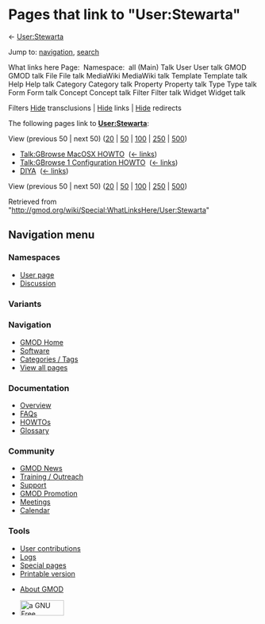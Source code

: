 <div id="mw-page-base" class="noprint">

</div>

<div id="mw-head-base" class="noprint">

</div>

<div id="content" class="mw-body" role="main">

<span id="top"></span>

<div id="mw-js-message" style="display:none;">

</div>



# <span dir="auto">Pages that link to "User:Stewarta"</span>

<div id="bodyContent">

<div id="contentSub">

← [User:Stewarta](/wiki/User:Stewarta "User:Stewarta")

</div>

<div id="jump-to-nav" class="mw-jump">

Jump to: [navigation](#mw-navigation), [search](#p-search)

</div>

<div id="mw-content-text">

What links here Page:  Namespace:  all (Main) Talk User User talk GMOD
GMOD talk File File talk MediaWiki MediaWiki talk Template Template talk
Help Help talk Category Category talk Property Property talk Type Type
talk Form Form talk Concept Concept talk Filter Filter talk Widget
Widget talk

Filters
[Hide](/mediawiki/index.php?title=Special:WhatLinksHere/User:Stewarta&hidetrans=1 "Special:WhatLinksHere/User:Stewarta")
transclusions \|
[Hide](/mediawiki/index.php?title=Special:WhatLinksHere/User:Stewarta&hidelinks=1 "Special:WhatLinksHere/User:Stewarta")
links \|
[Hide](/mediawiki/index.php?title=Special:WhatLinksHere/User:Stewarta&hideredirs=1 "Special:WhatLinksHere/User:Stewarta")
redirects

The following pages link to
**[User:Stewarta](/wiki/User:Stewarta "User:Stewarta")**:

View (previous 50 \| next 50)
([20](/mediawiki/index.php?title=Special:WhatLinksHere/User:Stewarta&limit=20 "Special:WhatLinksHere/User:Stewarta")
\|
[50](/mediawiki/index.php?title=Special:WhatLinksHere/User:Stewarta&limit=50 "Special:WhatLinksHere/User:Stewarta")
\|
[100](/mediawiki/index.php?title=Special:WhatLinksHere/User:Stewarta&limit=100 "Special:WhatLinksHere/User:Stewarta")
\|
[250](/mediawiki/index.php?title=Special:WhatLinksHere/User:Stewarta&limit=250 "Special:WhatLinksHere/User:Stewarta")
\|
[500](/mediawiki/index.php?title=Special:WhatLinksHere/User:Stewarta&limit=500 "Special:WhatLinksHere/User:Stewarta"))

- [Talk:GBrowse MacOSX
  HOWTO](/wiki/Talk:GBrowse_MacOSX_HOWTO "Talk:GBrowse MacOSX HOWTO") ‎
  <span class="mw-whatlinkshere-tools">([←
  links](/mediawiki/index.php?title=Special:WhatLinksHere&target=Talk%3AGBrowse+MacOSX+HOWTO "Special:WhatLinksHere"))</span>
- [Talk:GBrowse 1 Configuration
  HOWTO](/wiki/Talk:GBrowse_1_Configuration_HOWTO "Talk:GBrowse 1 Configuration HOWTO")
  ‎ <span class="mw-whatlinkshere-tools">([←
  links](/mediawiki/index.php?title=Special:WhatLinksHere&target=Talk%3AGBrowse+1+Configuration+HOWTO "Special:WhatLinksHere"))</span>
- [DIYA](/wiki/DIYA "DIYA") ‎ <span class="mw-whatlinkshere-tools">([←
  links](/mediawiki/index.php?title=Special:WhatLinksHere&target=DIYA "Special:WhatLinksHere"))</span>

View (previous 50 \| next 50)
([20](/mediawiki/index.php?title=Special:WhatLinksHere/User:Stewarta&limit=20 "Special:WhatLinksHere/User:Stewarta")
\|
[50](/mediawiki/index.php?title=Special:WhatLinksHere/User:Stewarta&limit=50 "Special:WhatLinksHere/User:Stewarta")
\|
[100](/mediawiki/index.php?title=Special:WhatLinksHere/User:Stewarta&limit=100 "Special:WhatLinksHere/User:Stewarta")
\|
[250](/mediawiki/index.php?title=Special:WhatLinksHere/User:Stewarta&limit=250 "Special:WhatLinksHere/User:Stewarta")
\|
[500](/mediawiki/index.php?title=Special:WhatLinksHere/User:Stewarta&limit=500 "Special:WhatLinksHere/User:Stewarta"))

</div>

<div class="printfooter">

Retrieved from
"<http://gmod.org/wiki/Special:WhatLinksHere/User:Stewarta>"

</div>

<div id="catlinks" class="catlinks catlinks-allhidden">

</div>

<div class="visualClear">

</div>

</div>

</div>

<div id="mw-navigation">

## Navigation menu

<div id="mw-head">



<div id="left-navigation">

<div id="p-namespaces" class="vectorTabs" role="navigation"
aria-labelledby="p-namespaces-label">

### Namespaces

- <span id="ca-nstab-user"><a href="/wiki/User:Stewarta" accesskey="c"
  title="View the user page [c]">User page</a></span>
- <span id="ca-talk"><a
  href="/mediawiki/index.php?title=User_talk:Stewarta&amp;action=edit&amp;redlink=1"
  accesskey="t"
  title="Discussion about the content page [t]">Discussion</a></span>

</div>

<div id="p-variants" class="vectorMenu emptyPortlet" role="navigation"
aria-labelledby="p-variants-label">

### 

### Variants[](#)

<div class="menu">

</div>

</div>

</div>

<div id="right-navigation">





</div>



</div>

</div>

</div>

<div id="mw-panel">

<div id="p-logo" role="banner">

<a href="/wiki/Main_Page"
style="background-image: url(http://gmod.org/images/GMOD-cogs.png);"
title="Visit the main page"></a>

</div>

<div id="p-Navigation" class="portal" role="navigation"
aria-labelledby="p-Navigation-label">

### Navigation

<div class="body">

- <span id="n-GMOD-Home">[GMOD Home](/wiki/Main_Page)</span>
- <span id="n-Software">[Software](/wiki/GMOD_Components)</span>
- <span id="n-Categories-.2F-Tags">[Categories /
  Tags](/wiki/Categories)</span>
- <span id="n-View-all-pages">[View all
  pages](/wiki/Special:AllPages)</span>

</div>

</div>

<div id="p-Documentation" class="portal" role="navigation"
aria-labelledby="p-Documentation-label">

### Documentation

<div class="body">

- <span id="n-Overview">[Overview](/wiki/Overview)</span>
- <span id="n-FAQs">[FAQs](/wiki/Category:FAQ)</span>
- <span id="n-HOWTOs">[HOWTOs](/wiki/Category:HOWTO)</span>
- <span id="n-Glossary">[Glossary](/wiki/Glossary)</span>

</div>

</div>

<div id="p-Community" class="portal" role="navigation"
aria-labelledby="p-Community-label">

### Community

<div class="body">

- <span id="n-GMOD-News">[GMOD News](/wiki/GMOD_News)</span>
- <span id="n-Training-.2F-Outreach">[Training /
  Outreach](/wiki/Training_and_Outreach)</span>
- <span id="n-Support">[Support](/wiki/Support)</span>
- <span id="n-GMOD-Promotion">[GMOD
  Promotion](/wiki/GMOD_Promotion)</span>
- <span id="n-Meetings">[Meetings](/wiki/Meetings)</span>
- <span id="n-Calendar">[Calendar](/wiki/Calendar)</span>

</div>

</div>

<div id="p-tb" class="portal" role="navigation"
aria-labelledby="p-tb-label">

### Tools

<div class="body">

- <span id="t-contributions">[User
  contributions](/wiki/Special:Contributions/Stewarta "A list of contributions of this user")</span>
- <span id="t-log">[Logs](/wiki/Special:Log/Stewarta)</span>
- <span id="t-specialpages"><a href="/wiki/Special:SpecialPages" accesskey="q"
  title="A list of all special pages [q]">Special pages</a></span>
- <span id="t-print"><a
  href="/mediawiki/index.php?title=Special:WhatLinksHere/User:Stewarta&amp;printable=yes"
  rel="alternate" accesskey="p"
  title="Printable version of this page [p]">Printable version</a></span>

</div>

</div>

</div>

</div>

<div id="footer" role="contentinfo">

- <span id="footer-places-about">[About
  GMOD](/wiki/GMOD:About "GMOD:About")</span>

<!-- -->

- <span id="footer-copyrightico">[<img src="http://www.gnu.org/graphics/gfdl-logo-small.png" width="88"
  height="31" alt="a GNU Free Documentation License" />](http://www.gnu.org/licenses/fdl-1.3.html)</span>


<div style="clear:both">

</div>

</div>
